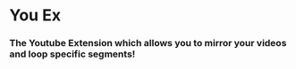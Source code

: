 # You Ex
### The Youtube Extension which allows you to mirror your videos and loop specific segments!